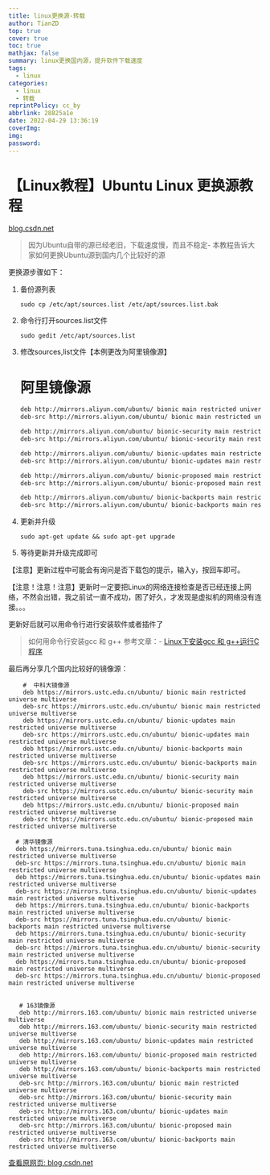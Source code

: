 ```yaml
---
title: linux更换源-转载
author: TianZD
top: true
cover: true
toc: true
mathjax: false
summary: linux更换国内源，提升软件下载速度
tags:
  - linux
categories:
  - linux
  - 转载
reprintPolicy: cc_by
abbrlink: 28825a1e
date: 2022-04-29 13:36:19
coverImg:
img:
password:
---
```


# 【Linux教程】Ubuntu Linux 更换源教程

[blog.csdn.net](https://blog.csdn.net/weixin_43876206/article/details/100924378)

> 因为Ubuntu自带的源已经老旧，下载速度慢，而且不稳定-
> 本教程告诉大家如何更换Ubuntu源到国内几个比较好的源

更换源步骤如下：

1. 备份源列表

   `sudo cp /etc/apt/sources.list /etc/apt/sources.list.bak`

2. 命令行打开sources.list文件

   `sudo gedit /etc/apt/sources.list`

3. 修改sources,list文件【本例更改为阿里镜像源】

   #  阿里镜像源

   ```bash
   deb http://mirrors.aliyun.com/ubuntu/ bionic main restricted universe multiverse
   deb-src http://mirrors.aliyun.com/ubuntu/ bionic main restricted universe multiverse
   
   deb http://mirrors.aliyun.com/ubuntu/ bionic-security main restricted universe multiverse
   deb-src http://mirrors.aliyun.com/ubuntu/ bionic-security main restricted universe multiverse
   
   deb http://mirrors.aliyun.com/ubuntu/ bionic-updates main restricted universe multiverse
   deb-src http://mirrors.aliyun.com/ubuntu/ bionic-updates main restricted universe multiverse
   
   deb http://mirrors.aliyun.com/ubuntu/ bionic-proposed main restricted universe multiverse
   deb-src http://mirrors.aliyun.com/ubuntu/ bionic-proposed main restricted universe multiverse
   
   deb http://mirrors.aliyun.com/ubuntu/ bionic-backports main restricted universe multiverse
   deb-src http://mirrors.aliyun.com/ubuntu/ bionic-backports main restricted universe multiverse
   ```

4. 更新并升级

   `sudo apt-get update && sudo apt-get upgrade`

 5. 等待更新并升级完成即可

【注意】更新过程中可能会有询问是否下载包的提示，输入y，按回车即可。

【注意！注意！注意】更新时一定要把Linux的网络连接检查是否已经连接上网络，不然会出错，我之前试一直不成功，困了好久，才发现是虚拟机的网络没有连接。。。

更新好后就可以用命令行进行安装软件或者插件了

> 如何用命令行安装gcc 和 g++ 参考文章：-
> [Linux下安装gcc 和 g++运行C程序](https://blog.csdn.net/weixin_43876206/article/details/100923785)

最后再分享几个国内比较好的镜像源：

```
	#  中科大镜像源
    deb https://mirrors.ustc.edu.cn/ubuntu/ bionic main restricted universe multiverse
    deb-src https://mirrors.ustc.edu.cn/ubuntu/ bionic main restricted universe multiverse
    deb https://mirrors.ustc.edu.cn/ubuntu/ bionic-updates main restricted universe multiverse
    deb-src https://mirrors.ustc.edu.cn/ubuntu/ bionic-updates main restricted universe multiverse
    deb https://mirrors.ustc.edu.cn/ubuntu/ bionic-backports main restricted universe multiverse
    deb-src https://mirrors.ustc.edu.cn/ubuntu/ bionic-backports main restricted universe multiverse
    deb https://mirrors.ustc.edu.cn/ubuntu/ bionic-security main restricted universe multiverse
    deb-src https://mirrors.ustc.edu.cn/ubuntu/ bionic-security main restricted universe multiverse
    deb https://mirrors.ustc.edu.cn/ubuntu/ bionic-proposed main restricted universe multiverse
    deb-src https://mirrors.ustc.edu.cn/ubuntu/ bionic-proposed main restricted universe multiverse

```

  ```
	# 清华镜像源
    deb https://mirrors.tuna.tsinghua.edu.cn/ubuntu/ bionic main restricted universe multiverse
    deb-src https://mirrors.tuna.tsinghua.edu.cn/ubuntu/ bionic main restricted universe multiverse
    deb https://mirrors.tuna.tsinghua.edu.cn/ubuntu/ bionic-updates main restricted universe multiverse
    deb-src https://mirrors.tuna.tsinghua.edu.cn/ubuntu/ bionic-updates main restricted universe multiverse
    deb https://mirrors.tuna.tsinghua.edu.cn/ubuntu/ bionic-backports main restricted universe multiverse
    deb-src https://mirrors.tuna.tsinghua.edu.cn/ubuntu/ bionic-backports main restricted universe multiverse
    deb https://mirrors.tuna.tsinghua.edu.cn/ubuntu/ bionic-security main restricted universe multiverse
    deb-src https://mirrors.tuna.tsinghua.edu.cn/ubuntu/ bionic-security main restricted universe multiverse
    deb https://mirrors.tuna.tsinghua.edu.cn/ubuntu/ bionic-proposed main restricted universe multiverse
    deb-src https://mirrors.tuna.tsinghua.edu.cn/ubuntu/ bionic-proposed main restricted universe multiverse
    
  ```

 ```
	# 163镜像源
    deb http://mirrors.163.com/ubuntu/ bionic main restricted universe multiverse
    deb http://mirrors.163.com/ubuntu/ bionic-security main restricted universe multiverse
    deb http://mirrors.163.com/ubuntu/ bionic-updates main restricted universe multiverse
    deb http://mirrors.163.com/ubuntu/ bionic-proposed main restricted universe multiverse
    deb http://mirrors.163.com/ubuntu/ bionic-backports main restricted universe multiverse
    deb-src http://mirrors.163.com/ubuntu/ bionic main restricted universe multiverse
    deb-src http://mirrors.163.com/ubuntu/ bionic-security main restricted universe multiverse
    deb-src http://mirrors.163.com/ubuntu/ bionic-updates main restricted universe multiverse
    deb-src http://mirrors.163.com/ubuntu/ bionic-proposed main restricted universe multiverse
    deb-src http://mirrors.163.com/ubuntu/ bionic-backports main restricted universe multiverse
 ```

[查看原网页: blog.csdn.net](https://blog.csdn.net/weixin_43876206/article/details/100924378)